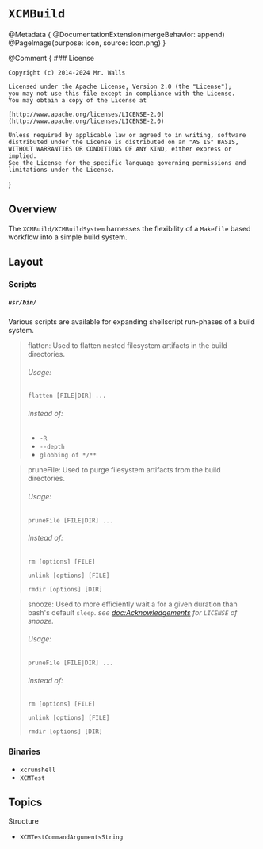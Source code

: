 # ``XCMBuild``

@Metadata {
	@DocumentationExtension(mergeBehavior: append)
	@PageImage(purpose: icon, source: Icon.png)
}

@Comment {
	### License

	Copyright (c) 2014-2024 Mr. Walls

	Licensed under the Apache License, Version 2.0 (the "License");
	you may not use this file except in compliance with the License.
	You may obtain a copy of the License at

	[http://www.apache.org/licenses/LICENSE-2.0](http://www.apache.org/licenses/LICENSE-2.0)

	Unless required by applicable law or agreed to in writing, software
	distributed under the License is distributed on an "AS IS" BASIS,
	WITHOUT WARRANTIES OR CONDITIONS OF ANY KIND, either express or implied.
	See the License for the specific language governing permissions and
	limitations under the License.
}

## Overview

The ``XCMBuild/XCMBuildSystem`` harnesses the flexibility of a `Makefile` based workflow into a simple build system.


## Layout

### Scripts

##### `usr/bin/`

Various scripts are available for expanding shellscript run-phases of a build system.

>flatten: Used to flatten nested filesystem artifacts in the build directories.
>###### Usage:
>```console
>flatten [FILE|DIR] ...
>```
>###### Instead of:
>- `-R`
>- `--depth`
>- `globbing of */**`

>pruneFile: Used to purge filesystem artifacts from the build directories.
>###### Usage:
>```console
>pruneFile [FILE|DIR] ...
>```
>###### Instead of:
>```console
>rm [options] [FILE]
>```
>```console
>unlink [options] [FILE]
>```
>```console
>rmdir [options] [DIR]
>```

>snooze: Used to more efficiently wait a for a given duration than bash's default `sleep`.
> _see <doc:Acknowledgements> for `LICENSE` of snooze._
>###### Usage:
>```console
>pruneFile [FILE|DIR] ...
>```
>###### Instead of:
>```console
>rm [options] [FILE]
>```
>```console
>unlink [options] [FILE]
>```
>```console
>rmdir [options] [DIR]
>```

### Binaries

- `xcrunshell`
- `XCMTest`

## Topics

<!--@START_MENU_TOKEN@-->Structure<!--@END_MENU_TOKEN@-->

- ``XCMTestCommandArgumentsString``
